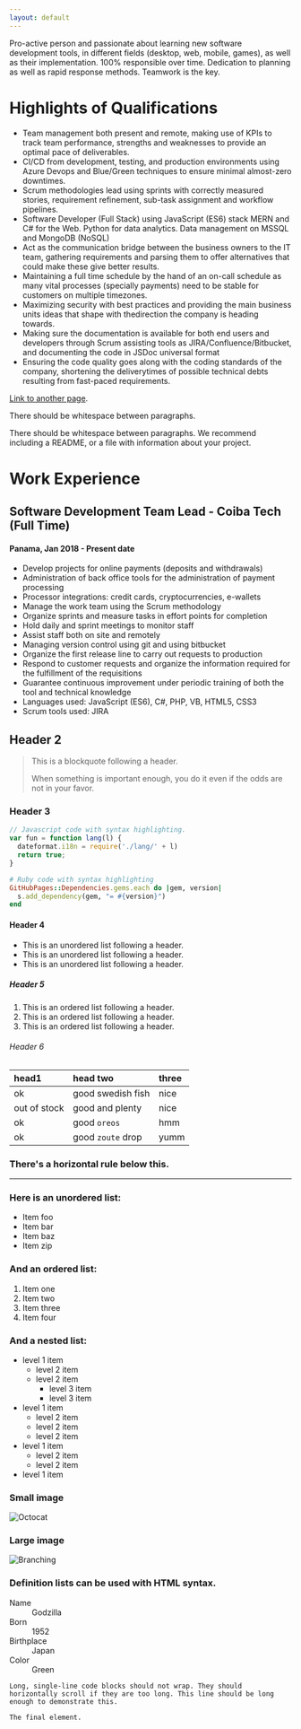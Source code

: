 ```yaml
---
layout: default
---
```


Pro-active person and passionate about learning new software development tools, in different fields (desktop, web, mobile, games), as well as their implementation. 100% responsible over time. Dedication to planning as well as rapid response methods. Teamwork is the key.

# Highlights of Qualifications
* Team management both present and remote, making use of KPIs to track team performance, strengths and weaknesses to provide an optimal pace of deliverables.
* CI/CD from development, testing, and production environments using Azure Devops and Blue/Green techniques to ensure minimal almost-zero downtimes.
* Scrum methodologies lead using sprints with correctly measured stories, requirement refinement, sub-task assignment and workflow pipelines.
* Software Developer (Full Stack) using JavaScript (ES6) stack MERN and C# for the Web. Python for data analytics. Data management on MSSQL and MongoDB (NoSQL)
* Act as the communication bridge between the business owners to the IT team, gathering requirements and parsing them to offer alternatives that could make these give better results.
* Maintaining a full time schedule by the hand of an on-call schedule as many vital processes (specially payments) need to be stable for customers on multiple timezones.
* Maximizing security with best practices and providing the main business units ideas that shape with thedirection the company is heading towards.
* Making sure the documentation is available for both end users and developers through Scrum assisting tools as JIRA/Confluence/Bitbucket, and documenting the code in JSDoc universal format
* Ensuring the code quality goes along with the coding standards of the company, shortening the deliverytimes of possible technical debts resulting from fast-paced requirements.

[Link to another page](./another-page.html).

There should be whitespace between paragraphs.

There should be whitespace between paragraphs. We recommend including a README, or a file with information about your project.

# Work Experience

## Software Development Team Lead - Coiba Tech (Full Time)
#### Panama, Jan 2018 - Present date

* Develop projects for online payments (deposits and withdrawals)
* Administration of back office tools for the administration of payment processing
* Processor integrations: credit cards, cryptocurrencies, e-wallets
* Manage the work team using the Scrum methodology
* Organize sprints and measure tasks in effort points for completion
* Hold daily and sprint meetings to monitor staff
* Assist staff both on site and remotely
* Managing version control using git and using bitbucket
* Organize the first release line to carry out requests to production
* Respond to customer requests and organize the information required for the fulfillment of the requisitions
* Guarantee continuous improvement under periodic training of both the tool and technical knowledge
* Languages used: JavaScript (ES6), C#, PHP, VB, HTML5, CSS3
* Scrum tools used: JIRA

## Header 2

> This is a blockquote following a header.
>
> When something is important enough, you do it even if the odds are not in your favor.

### Header 3

```js
// Javascript code with syntax highlighting.
var fun = function lang(l) {
  dateformat.i18n = require('./lang/' + l)
  return true;
}
```

```ruby
# Ruby code with syntax highlighting
GitHubPages::Dependencies.gems.each do |gem, version|
  s.add_dependency(gem, "= #{version}")
end
```

#### Header 4

*   This is an unordered list following a header.
*   This is an unordered list following a header.
*   This is an unordered list following a header.

##### Header 5

1.  This is an ordered list following a header.
2.  This is an ordered list following a header.
3.  This is an ordered list following a header.

###### Header 6

| head1        | head two          | three |
|:-------------|:------------------|:------|
| ok           | good swedish fish | nice  |
| out of stock | good and plenty   | nice  |
| ok           | good `oreos`      | hmm   |
| ok           | good `zoute` drop | yumm  |

### There's a horizontal rule below this.

* * *

### Here is an unordered list:

*   Item foo
*   Item bar
*   Item baz
*   Item zip

### And an ordered list:

1.  Item one
1.  Item two
1.  Item three
1.  Item four

### And a nested list:

- level 1 item
  - level 2 item
  - level 2 item
    - level 3 item
    - level 3 item
- level 1 item
  - level 2 item
  - level 2 item
  - level 2 item
- level 1 item
  - level 2 item
  - level 2 item
- level 1 item

### Small image

![Octocat](https://github.githubassets.com/images/icons/emoji/octocat.png)

### Large image

![Branching](https://guides.github.com/activities/hello-world/branching.png)


### Definition lists can be used with HTML syntax.

<dl>
<dt>Name</dt>
<dd>Godzilla</dd>
<dt>Born</dt>
<dd>1952</dd>
<dt>Birthplace</dt>
<dd>Japan</dd>
<dt>Color</dt>
<dd>Green</dd>
</dl>

```
Long, single-line code blocks should not wrap. They should horizontally scroll if they are too long. This line should be long enough to demonstrate this.
```

```
The final element.
```